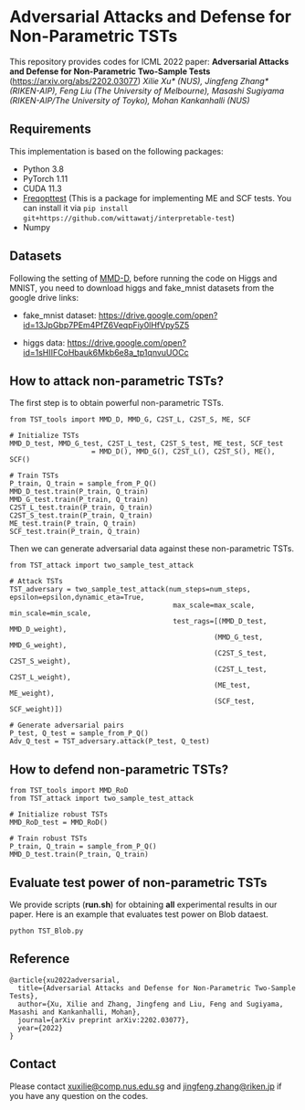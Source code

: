 # Adversarial Attacks and Defense for Non-Parametric TSTs

This repository provides codes for ICML 2022 paper: **Adversarial Attacks and Defense for Non-Parametric Two-Sample Tests** (https://arxiv.org/abs/2202.03077) *Xilie Xu\* (NUS), Jingfeng Zhang\* (RIKEN-AIP), Feng Liu (The University of Melbourne), Masashi Sugiyama (RIKEN-AIP/The University of Toyko), Mohan Kankanhalli (NUS)*

## Requirements
This implementation is based on the following packages:
+ Python 3.8
+ PyTorch 1.11
+ CUDA 11.3
+ [Freqopttest](https://github.com/wittawatj/interpretable-test) (This is a package for implementing ME and SCF tests. You can install it via ```pip install git+https://github.com/wittawatj/interpretable-test```)
+ Numpy

## Datasets
Following the setting of [MMD-D](https://github.com/fengliu90/DK-for-TST), before running the code on Higgs and MNIST, you need to download higgs and fake_mnist datasets from the google drive links:
+ fake_mnist dataset: https://drive.google.com/open?id=13JpGbp7PEm4PfZ6VeqpFiy0lHfVpy5Z5

+ higgs data: https://drive.google.com/open?id=1sHIIFCoHbauk6Mkb6e8a_tp1qnvuUOCc


## How to attack non-parametric TSTs?

The first step is to obtain powerful non-parametric TSTs.

```
from TST_tools import MMD_D, MMD_G, C2ST_L, C2ST_S, ME, SCF

# Initialize TSTs
MMD_D_test, MMD_G_test, C2ST_L_test, C2ST_S_test, ME_test, SCF_test
                    = MMD_D(), MMD_G(), C2ST_L(), C2ST_S(), ME(), SCF()

# Train TSTs
P_train, Q_train = sample_from_P_Q()
MMD_D_test.train(P_train, Q_train)
MMD_G_test.train(P_train, Q_train)
C2ST_L_test.train(P_train, Q_train)
C2ST_S_test.train(P_train, Q_train)
ME_test.train(P_train, Q_train)
SCF_test.train(P_train, Q_train)
```

Then we can generate adversarial data against these non-parametric TSTs.

```
from TST_attack import two_sample_test_attack

# Attack TSTs
TST_adversary = two_sample_test_attack(num_steps=num_steps, epsilon=epsilon,dynamic_eta=True, 
                                        max_scale=max_scale, min_scale=min_scale, 
                                        test_rags=[(MMD_D_test, MMD_D_weight),
                                                  (MMD_G_test, MMD_G_weight),
                                                  (C2ST_S_test, C2ST_S_weight),
                                                  (C2ST_L_test, C2ST_L_weight),
                                                  (ME_test, ME_weight),
                                                  (SCF_test, SCF_weight)])

# Generate adversarial pairs
P_test, Q_test = sample_from_P_Q()
Adv_Q_test = TST_adversary.attack(P_test, Q_test)
```

## How to defend non-parametric TSTs?

```
from TST_tools import MMD_RoD
from TST_attack import two_sample_test_attack

# Initialize robust TSTs
MMD_RoD_test = MMD_RoD()

# Train robust TSTs
P_train, Q_train = sample_from_P_Q()
MMD_D_test.train(P_train, Q_train)
```

## Evaluate test power of non-parametric TSTs

We provide scripts (**run.sh**) for obtaining **all** experimental results in our paper.
Here is an example that evaluates test power on Blob dataest.
```
python TST_Blob.py
```

## Reference
```
@article{xu2022adversarial,
  title={Adversarial Attacks and Defense for Non-Parametric Two-Sample Tests},
  author={Xu, Xilie and Zhang, Jingfeng and Liu, Feng and Sugiyama, Masashi and Kankanhalli, Mohan},
  journal={arXiv preprint arXiv:2202.03077},
  year={2022}
}
```

## Contact
Please contact xuxilie@comp.nus.edu.sg and jingfeng.zhang@riken.jp if you have any question on the codes.
